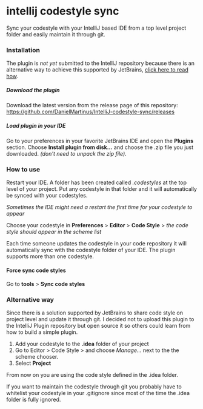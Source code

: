 # intellij codestyle sync
Sync your codestyle with your IntelliJ based IDE from a top level project folder and easily maintain it through git.

### Installation

The plugin is _not yet_ submitted to the IntelliJ repository because there is an alternative way to achieve this supported by JetBrains, [click here to read how](#alternative-way). 

##### Download the plugin

Download the latest version from the release page of this repository: https://github.com/DanielMartinus/IntelliJ-codestyle-sync/releases

##### Load plugin in your IDE

Go to your preferences in your favorite JetBrains IDE and open the **Plugins** section. Choose **Install plugin from disk...** and choose the .zip file you just downloaded. *(don't need to unpack the zip file)*.

### How to use

Restart your IDE. A folder has been created called *.codestyles* at the top level of your project. Put any codestyle in that folder and it will automatically be synced with your codestyles. 

*Sometimes the IDE might need a restart the first time for your codestyle to appear*

Choose your codestyle in **Preferences** > **Editor** > **Code Style** > *the code style should appear in the scheme list*

Each time someone updates the codestyle in your code repository it will automatically sync with the codestyle folder of your IDE. The plugin supports more than one codestyle.

#### Force sync code styles

Go to **tools** > **Sync code styles**

### Alternative way

Since there is a solution supported by JetBrains to share code style on project level and update it through git. I decided not to upload this plugin to the IntelliJ Plugin repository but open source it so others could learn from how to build a simple plugin.

1. Add your codestyle to the **.idea** folder of your project
2. Go to Editor > Code Style > and choose *Manage...* next to the the scheme chooser. 
3. Select **Project**

From now on you are using the code style defined in the .idea folder.

If you want to maintain the codestyle through git you probably have to whitelist your codestyle in your .gitignore since most of the time the .idea folder is fully ignored.
